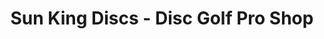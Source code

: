 ---
title: "Sun King Discs - Disc Golf Pro Shop"
url: /hudson/sun-king-discs-disc-golf-pro-shop/
shop: Outdoor
---